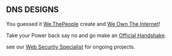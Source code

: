 ## DNS DESIGNS 

You guessed it [We.ThePeople](http://we.thepeople.hns.to/) create and [We Own The Internet](http://shapingreality.weowntheinternet.hns.to/)!

Take your Power back say no and go make an [Official Handshake](https://handshake.org/).

see our [Web Securtiy Specialist](http://admin.websecurityspecialist/) for ongoing projects.
